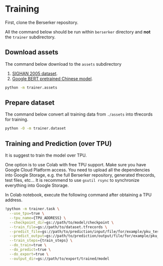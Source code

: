 # Training

First, clone the Berserker repository.

All the command below should be run within `berserker` directory and **not** the `trainer` subdirectory.

## Download assets
The command below download to the `assets` subdirectory

1. [SIGHAN 2005 dataset](http://sighan.cs.uchicago.edu/bakeoff2005/data/icwb2-data.zip).
2. [Google BERT pretrained Chinese model](https://storage.googleapis.com/bert_models/2018_11_03/chinese_L-12_H-768_A-12.zip).

```sh
python -m trainer.assets
```

## Prepare dataset
The command below convert all training data from `./assets` into tfrecords for training.
```sh
python -O -m trainer.dataset
```

## Training and Prediction (over TPU)
It is suggest to train the model over TPU.

One option is to use Colab with free TPU support. Make sure you have Google Cloud Platform access. You need to upload all the dependencies into Google Storage, e.g. the full Berserker repository, generated tfrecords, test files, etc... It is recommend to use `gsutil rsync` to synchronize everything into Google Storage.

In Colab notebook, execute the following command after obtaining a TPU address.

```sh
!python -m trainer.task \
  --use_tpu=true \
  --tpu_name={TPU_ADDRESS} \
  --checkpoint_dir=gs://path/to/model/checkpoint \
  --train_file=gs://path/to/dataset.tfrecords \
  --predict_file=gs://path/to/prediction/input/file/for/example/pku_testing.utf8 \
  --predict_output=gs://path/to/prediction/output/file/for/example/pku_pred.utf8 \
  --train_steps={train_steps} \
  --do_train=true \
  --do_predict=true \
  --do_export=true \
  --output_dir=gs://path/to/export/trained/model
```  
